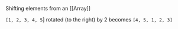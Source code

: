 Shifting elements from an [[Array]]

`[1, 2, 3, 4, 5`] rotated (to the right) by 2 becomes `[4, 5, 1, 2, 3]`